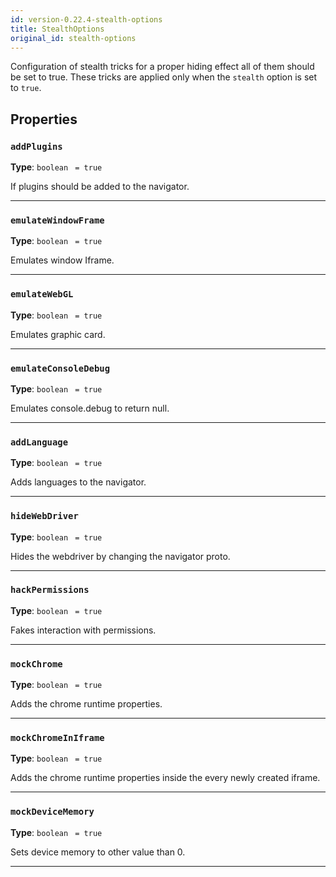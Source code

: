 ```yaml
---
id: version-0.22.4-stealth-options
title: StealthOptions
original_id: stealth-options
---
```


<a name="stealthoptions"></a>

Configuration of stealth tricks for a proper hiding effect all of them should be set to true. These tricks are applied only when the `stealth` option
is set to `true`.

## Properties

### `addPlugins`

**Type**: `boolean` <code> = true</code>

If plugins should be added to the navigator.

---

### `emulateWindowFrame`

**Type**: `boolean` <code> = true</code>

Emulates window Iframe.

---

### `emulateWebGL`

**Type**: `boolean` <code> = true</code>

Emulates graphic card.

---

### `emulateConsoleDebug`

**Type**: `boolean` <code> = true</code>

Emulates console.debug to return null.

---

### `addLanguage`

**Type**: `boolean` <code> = true</code>

Adds languages to the navigator.

---

### `hideWebDriver`

**Type**: `boolean` <code> = true</code>

Hides the webdriver by changing the navigator proto.

---

### `hackPermissions`

**Type**: `boolean` <code> = true</code>

Fakes interaction with permissions.

---

### `mockChrome`

**Type**: `boolean` <code> = true</code>

Adds the chrome runtime properties.

---

### `mockChromeInIframe`

**Type**: `boolean` <code> = true</code>

Adds the chrome runtime properties inside the every newly created iframe.

---

### `mockDeviceMemory`

**Type**: `boolean` <code> = true</code>

Sets device memory to other value than 0.

---
